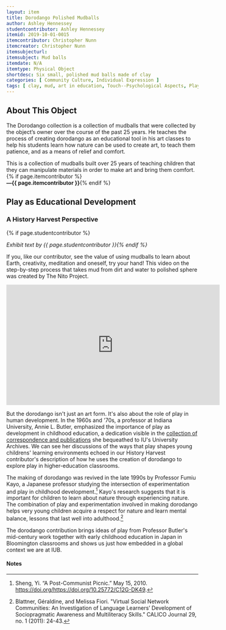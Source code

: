 ```yaml
---
layout: item
title: Dorodango Polished Mudballs
author: Ashley Hennessey
studentcontributor: Ashley Hennessey
itemid: 2019-10-01-0015
itemcontributor: Christopher Nunn
itemcreator: Christopher Nunn
itemsubjecturl: 
itemsubject: Mud balls
itemdate: N/A
itemtype: Physical Object
shortdesc: Six small, polished mud balls made of clay 
categories: [ Community Culture, Individual Expression ]
tags: [ clay, mud, art in education, Touch--Psychological Aspects, Play,  learning, nature ]
---
```


## About This Object

The Dorodango collection is a collection of mudballs that were collected by the object’s owner over the course of the past 25 years. He teaches the process of creating dorodango as an educational tool in his art classes to help his students learn how nature can be used to create art, to teach them patience, and as a means of relief and comfort. 

<p class="blockquote">This is a collection of mudballs built over 25 years of teaching children that they can manipulate materials in order to make art and bring them comfort. {% if page.itemcontributor %}<br><strong>—{{ page.itemcontributor }}</strong>{% endif %}</p>

## Play as Educational Development
### A History Harvest Perspective
{% if page.studentcontributor %}

*Exhibit text by {{ page.studentcontributor }}{% endif %}*

If you, like our contributor, see the value of using mudballs to learn about Earth, creativity, meditation and oneself, try your hand! This video on the step-by-step process that takes mud from dirt and water to polished sphere was created by The Nito Project.

<iframe width="560" height="315" src="https://www.youtube.com/embed/BDSee1-4bUI" frameborder="0" allow="accelerometer; autoplay; encrypted-media; gyroscope; picture-in-picture" allowfullscreen></iframe>

But the dorodango isn't just an art form. It's also about the role of play in human development. In the 1960s and '70s, a professor at Indiana University, Annie L. Butler, emphasized the importance of play as development in childhood education, a dedication visible in the [collection of correspondence and publications](http://purl.dlib.indiana.edu/iudl/findingaids/archives/InU-Ar-VAA3219) she bequeathed to IU's University Archives. We can see her discussions of the ways that play shapes young childrens' learning environments echoed in our History Harvest contributor's description of how he uses the creation of dorodango to explore play in higher-education classrooms.

The making of dorodango was revived in the late 1990s by Professor Fumiu Kayo, a Japanese professor studying the intersection of experimentation and play in childhood development.[^1] Kayo's research suggests that it is important for children to learn about nature through experiencing nature. The combination of play and experimentation involved in making dorodango helps very young children acquire a respect for nature and learn mental balance, lessons that last well into adulthood.[^2]

The dorodango contribution brings ideas of play from Professor Butler's mid-century work together with early childhood education in Japan in Bloomington classrooms and shows us just how embedded in a global context we are at IUB.

#### Notes

[^1]: Sheng, Yi. “A Post-Communist Picnic.” May 15, 2010. https://doi.org/https://doi.org/10.25772/C12G-DK49.
[^2]: Blattner, Géraldine, and Melissa Fiori. "Virtual Social Network Communities: An Investigation of Language Learners’ Development of Sociopragmatic Awareness and Multiliteracy Skills." CALICO Journal 29, no. 1 (2011): 24-43.
